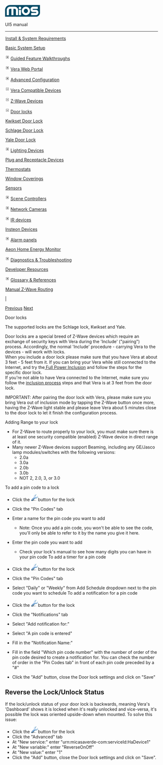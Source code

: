 ![](skins/mios/images/logo.png)

UI5 manual

  
---  
  
![](images/spacer.gif)[Install & System
Requirements](index.html#!docs5/installation_and_system_requirements_en_3pro_all.md)

![](images/spacer.gif)[Basic System Setup ](index.html#!docs5/getting_started_en_3pro_all.md)

![](skins/mios/images/plus.gif)[Guided Feature Walkthroughs
](features_en_3pro_all.html)

![](skins/mios/images/plus.gif)[Vera Web Portal](index.html#!docs5/web_portal_en_3pro_all.md)

![](skins/mios/images/plus.gif)[Advanced
Configuration](index.html#!docs5/advanced_configuration_en_3pro_all.md)

![](skins/mios/images/minus.gif)[Vera Compatible
Devices](index.html#!docs5/supported_hardware_en_3pro_all.md)

![](skins/mios/images/minus.gif)[Z-Wave Devices](index.html#!docs5/zwave_devices_en_3pro_all.md)

![](skins/mios/images/minus.gif)[Door locks](index.html#!docs5/door_locks_en_3pro_all.md)

![](images/spacer.gif)[Kwikset Door Lock](index.html#!docs5/kwikset_lock_en_3pro_all.md)

![](images/spacer.gif)[Schlage Door Lock](index.html#!docs5/schlage_lock_en_3pro_all.md)

![](images/spacer.gif)[Yale Door Lock](index.html#!docs5/yale_door_lock_en_3pro_all.md)

![](skins/mios/images/plus.gif)[Lighting Devices](index.html#!docs5/lighting_devices_en_3pro_all.md)

![](images/spacer.gif)[Plug and Receptacle Devices](index.html#!docs5/plug_devices_en_3pro_all.md)

![](images/spacer.gif)[Thermostats](index.html#!docs5/thermostats_en_3pro_all.md)

![](images/spacer.gif)[Window Coverings](index.html#!docs5/window_coverings_en_3pro_all.md)

![](images/spacer.gif)[Sensors](index.html#!docs5/sensors_en_3pro_all.md)

![](skins/mios/images/plus.gif)[Scene Controllers](index.html#!docs5/scene_controllers_en_3pro_all.md)

![](skins/mios/images/plus.gif)[Network Cameras](index.html#!docs5/ip_camera_en_3pro_all.md)

![](skins/mios/images/plus.gif)[IR devices](index.html#!docs5/infrared_en_3pro_all.md)

![](images/spacer.gif)[Insteon Devices](index.html#!docs5/Insteon_en_3pro_all.md)

![](skins/mios/images/plus.gif)[Alarm panels](index.html#!docs5/alarm_en_3pro_all.md)

![](images/spacer.gif)[Aeon Home Energy Monitor](index.html#!docs5/aeon_en_3pro_all.md)

![](skins/mios/images/plus.gif)[Diagnostics &
Troubleshooting](index.html#!docs5/troubleshooting_en_3pro_all.md)

![](images/spacer.gif)[Developer Resources](index.html#!docs5/developers_en_3pro_all.md)

![](skins/mios/images/plus.gif)[Glossary &
References](index.html#!docs5/reference_en_3pro_all.md)

![](images/spacer.gif)[Manual Z-Wave Routing](index.html#!docs5/ManualRoute_en_3pro_all.md)

|

[Previous](index.html#!docs5/zwave_devices_en_3pro_all.md)
[Next](index.html#!docs5/kwikset_lock_en_3pro_all.md)

Door locks

The supported locks are the Schlage lock, Kwikset and Yale.  
  
Door locks are a special breed of Z-Wave devices which require an exchange of
security keys with Vera during the 'Include' ("pairing") process.
Accordingly, the normal 'Include' procedure - carrying Vera to the devices -
will work with locks.  
When you include a door lock please make sure that you have Vera at about 3
feet - 5 feet from it. If you can bring your Vera while still connected to the
Internet, and try the[ Full Power
Inclusion](index.html#!docs5/full_power_inclusion_en_all_all.md) and follow the steps for the
specific door lock.  
If you're not able to have Vera connected to the Internet, make sure you
follow the [inclusion process](/include_mode_en_all_all.html) steps and that
Vera is at 3 feet from the door lock.  
  
IMPORTANT: After pairing the door lock with Vera, please make sure you bring
Vera out of inclusion mode by tapping the Z-Wave button once more, having the
Z-Wave light stable and please leave Vera about 5 minutes close to the door
lock to let it finish the configuration process.  
  
Adding Range to your lock  

  * For Z-Wave to route properly to your lock, you must make sure there is at least one security compatible (enabled) Z-Wave device in direct range of it.
  * Many newer Z-Wave devices support Beaming, including any GE/Jasco lamp modules/switches with the following versions:
    * 2.0a
    * 3.0a
    * 2.0b
    * 3.0b
    * NOT 2, 2.0, 3, or 3.0
  
To add a pin code to a lock  

  * Click the ![Wrench](/images/mios/setup_icon_UI5.png)button for the lock
  * Click the "Pin Codes" tab
  * Enter a name for the pin code you want to add
    * Note: Once you add a pin code, you won't be able to see the code, you'll only be able to refer to it by the name you give it here.
  * Enter the pin code you want to add
    * Check your lock's manual to see how many digits you can have in your pin code
To add a timer for a pin code  

  * Click the ![Wrench](/images/mios/setup_icon_UI5.png)button for the lock
  * Click the "Pin Codes" tab
  * Select "Daily" or "Weekly" from Add Schedule dropdown next to the pin code you want to schedule
To add a notification for a pin code  

  * Click the ![Wrench](/images/mios/setup_icon_UI5.png)button for the lock 
  * Click the "Notifications" tab 
  * Select "Add notification for:"
  * Select "A pin code is entered"
  * Fill in the "Notification Name:"
  * Fill in the field "Which pin code number" with the number of order of the pin code desired to create a notification for. You can check the number of order in the "Pin Codes tab" in front of each pin code preceded by a "#"
  * Click the "Add" button, close the Door lock settings and click on "Save"

## Reverse the Lock/Unlock Status

If the lock/unlock status of your door lock is backwards, meaning Vera's
'Dashboard' shows it is locked when it's really unlocked and vice-versa, it's
possible the lock was oriented upside-down when mounted. To solve this issue:

  * Click the ![Wrench](/images/mios/setup_icon_UI5.png)button for the lock
  * Click the "Advanced" tab
  * At "New service:" enter "urn:micasaverde-com:serviceId:HaDevice1"
  * At "New variable:"  enter "ReverseOnOff"
  * At "New value:" enter "1"
  * Click the "Add" button, close the Door lock settings and click on "Save".



  

  

